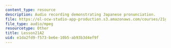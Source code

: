 ```yaml
---
content_type: resource
description: Audio recording demonstrating Japanese pronunciation.
file: https://ol-ocw-studio-app-production.s3.amazonaws.com/courses/21g-504-japanese-iv-spring-2009/e1da2fd9f573be6e10b5ab93b3d4ef9f_Lesson21A2.mp3
file_type: audio/mpeg
resourcetype: Other
title: Lesson21A2
uid: e1da2fd9-f573-be6e-10b5-ab93b3d4ef9f
---
```

